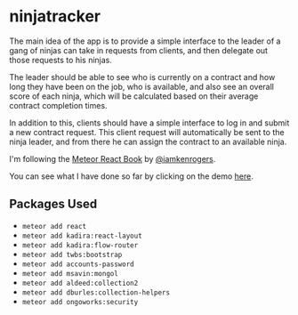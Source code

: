 # ninjatracker

The main idea of the app is to provide a simple interface to the leader of a gang of ninjas can take in requests from clients, and then delegate out those requests to his ninjas.

The leader should be able to see who is currently on a contract and how long they have been on the job, who is available, and also see an overall score of each ninja, which will be calculated based on their average contract completion times.

In addition to this, clients should have a simple interface to log in and submit a new contract request. This client request will automatically be sent to the ninja leader, and from there he can assign the contract to an available ninja.

I'm following the [Meteor React Book](http://kenrogers.co/meteor-react/) by [@iamkenrogers](https://twitter.com/iamkenrogers).

You can see what I have done so far by clicking on the demo [here](http:// ).


## Packages Used

+ ```meteor add react```
+ ```meteor add kadira:react-layout```
+ ```meteor add kadira:flow-router```
+ ```meteor add twbs:bootstrap```
+ ```meteor add accounts-password```
+ ```meteor add msavin:mongol```
+ ```meteor add aldeed:collection2```
+ ```meteor add dburles:collection-helpers```
+ ```meteor add ongoworks:security```
